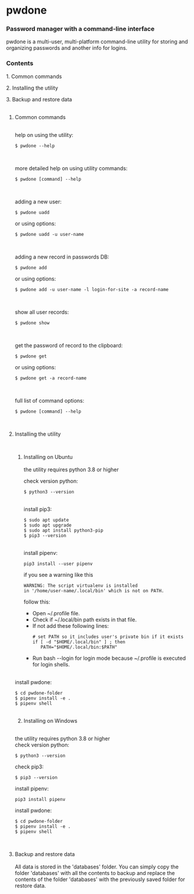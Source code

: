 # pwdone

### Password manager with a command-line interface

pwdone is a multi-user, multi-platform command-line utility for storing and organizing passwords and another info for
logins.

### Contents
1\. Common commands

2\. Installing the utility

3\. Backup and restore data
<br>
<br>

1. Common commands
   <br>
   <br>

   help on using the utility:
    ```
    $ pwdone --help
    ```
   <br>   

   more detailed help on using utility commands:
    ```
    $ pwdone [command] --help
    ```
   <br>   

   adding a new user:
    ```
    $ pwdone uadd
    ```
   or using options:
    ```
    $ pwdone uadd -u user-name
    ``` 
   <br>      

   adding a new record in passwords DB:
    ```
    $ pwdone add
    ```
   or using options:
   ```
   $ pwdone add -u user-name -l login-for-site -a record-name
   ```
   <br>   

   show all user records:
    ```
    $ pwdone show
    ```
   <br>   

   get the password of record to the clipboard:
    ```
    $ pwdone get
    ```
   or using options:
    ```
    $ pwdone get -a record-name
    ```
   <br>   

   full list of command options:
    ```
    $ pwdone [command] --help
    ```
   <br>  

2. Installing the utility

   <br>

    1. Installing on Ubuntu
       <br>   
       the utility requires python 3.8 or higher

       check version python:
       ```
       $ python3 --version
       ```
       <br>
       install pip3:
       
       ```
       $ sudo apt update
       $ sudo apt upgrade
       $ sudo apt install python3-pip
       $ pip3 --version
       ```
       <br>
       install pipenv:
       
       ```
       pip3 install --user pipenv
       ```
       if you see a warning like this
       ```
       WARNING: The script virtualenv is installed 
       in '/home/user-name/.local/bin' which is not on PATH.
       ```
       follow this:
         - Open ~/.profile file.
         - Check if ~/.local/bin path exists in that file.
         - If not add these following lines:
            ```
            # set PATH so it includes user's private bin if it exists
            if [ -d "$HOME/.local/bin" ] ; then
               PATH="$HOME/.local/bin:$PATH"
            ```
         - Run bash --login for login mode because ~/.profile 
           is executed for login shells.
           <br>
    <br>      

    install pwdone:
    ```
   $ cd pwdone-folder
   $ pipenv install -e .
   $ pipenv shell
   ```
    <br>                 

    2. Installing on Windows
   
   <br>
   
   the utility requires python 3.8 or higher<br> 
   check version python:
   ```
   $ python3 --version
   ```
   
   check pip3:
   ```
   $ pip3 --version
   ```
   install pipenv:
   
   ```
   pip3 install pipenv
   ```    

    install pwdone:
    ```
   $ cd pwdone-folder
   $ pipenv install -e .
   $ pipenv shell
   ```
   <br>  

3. Backup and restore data
    <br>
    <br>
    All data is stored in the 'databases' folder.
    You can simply copy the folder 'databases' with all the contents to backup and replace the contents of the folder 'databases' with
    the previously saved folder for restore data.